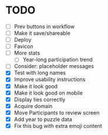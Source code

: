 # TODO

- [ ] Prev buttons in workflow
- [ ] Make it save/shareable
- [ ] Deploy
- [ ] Favicon
- [ ] More stats
    - [ ] Year-long participation trend
- [ ] Consider: placeholder messages
- [x] Test with long names
- [x] Improve usability instructions
- [x] Make it look good
- [x] Make it look good on mobile
- [x] Display ties correctly
- [x] Acquire domain
- [x] Move Participants to review screen
- [x] Add year to puzzle data
- [x] Fix this bug with extra emoji content